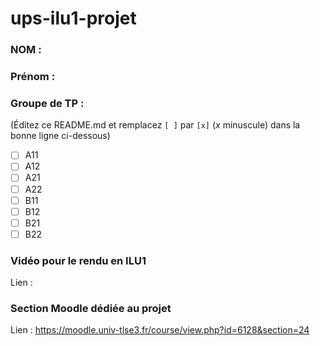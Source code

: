 # ups-ilu1-projet

### NOM :
### Prénom :
### Groupe de TP :
(Éditez ce README.md et remplacez `[ ]` par `[x]` (*x* minuscule) dans la bonne ligne ci-dessous)
- [ ] A11
- [ ] A12
- [ ] A21
- [ ] A22
- [ ] B11
- [ ] B12
- [ ] B21
- [ ] B22

### Vidéo pour le rendu en ILU1

Lien :

### Section Moodle dédiée au projet

Lien : https://moodle.univ-tlse3.fr/course/view.php?id=6128&section=24
